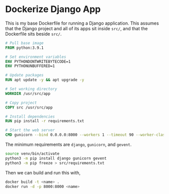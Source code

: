 # Dockerize Django App

This is my base Dockerfile for running a Django application. This assumes that
the Django project and all of its apps sit inside `src/`, and that the
Dockerfile sits beside `src/`.

```dockerfile
# Pull base image
FROM python:3.9.1

# Set environment variables
ENV PYTHONDONTWRITEBYTECODE=1
ENV PYTHONUNBUFFERED=1

# Update packages
RUN apt update -y && apt upgrade -y 

# Set working directory
WORKDIR /usr/src/app

# Copy project
COPY src /usr/src/app

# Install dependencies
RUN pip install -r requirements.txt

# Start the web server
CMD gunicorn --bind 0.0.0.0:8000 --workers 1 --timeout 90 --worker-class gevent config.wsgi:application
```

The minimum requirements are `django`, `gunicorn`, and `gevent`.

```bash
source venv/bin/activate
python3 -m pip install django gunicorn gevent
python3 -m pip freeze > src/requirements.txt
```

Then we can build and run this with,

```bash
docker build -t <name> .
docker run -d -p 8000:8000 <name>
```